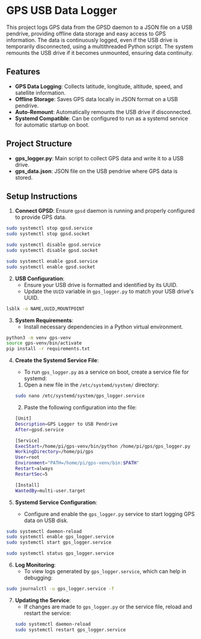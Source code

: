 # GPS USB Data Logger

This project logs GPS data from the GPSD daemon to a JSON file on a USB pendrive, providing offline data storage and easy access to GPS information. The data is continuously logged, even if the USB drive is temporarily disconnected, using a multithreaded Python script. The system remounts the USB drive if it becomes unmounted, ensuring data continuity.

## Features
- **GPS Data Logging**: Collects latitude, longitude, altitude, speed, and satellite information.
- **Offline Storage**: Saves GPS data locally in JSON format on a USB pendrive.
- **Auto-Remount**: Automatically remounts the USB drive if disconnected.
- **Systemd Compatible**: Can be configured to run as a systemd service for automatic startup on boot.

## Project Structure
- **gps_logger.py**: Main script to collect GPS data and write it to a USB drive.
- **gps_data.json**: JSON file on the USB pendrive where GPS data is stored.

## Setup Instructions

1. **Connect GPSD**: Ensure `gpsd` daemon is running and properly configured to provide GPS data.
```sh
sudo systemctl stop gpsd.service
sudo systemctl stop gpsd.socket

sudo systemctl disable gpsd.service
sudo systemctl disable gpsd.socket

sudo systemctl enable gpsd.service
sudo systemctl enable gpsd.socket
```

2. **USB Configuration**:
   - Ensure your USB drive is formatted and identified by its UUID.
   - Update the `UUID` variable in `gps_logger.py` to match your USB drive's UUID.
```sh
lsblk -o NAME,UUID,MOUNTPOINT
```   

3. **System Requirements**:
   - Install necessary dependencies in a Python virtual environment.
```sh
python3 -m venv gps-venv
source gps-venv/bin/activate
pip install -r requirements.txt
```

4. **Create the Systemd Service File**:
    - To run `gps_logger.py` as a service on boot, create a service file for systemd:
    1. Open a new file in the `/etc/systemd/system/` directory:
    ```sh
    sudo nano /etc/systemd/system/gps_logger.service
    ```
    2. Paste the following configuration into the file:
    ```sh
    [Unit]
    Description=GPS Logger to USB Pendrive
    After=gpsd.service

    [Service]
    ExecStart=/home/pi/gps-venv/bin/python /home/pi/gps/gps_logger.py
    WorkingDirectory=/home/pi/gps
    User=root
    Environment="PATH=/home/pi/gps-venv/bin:$PATH"
    Restart=always
    RestartSec=5

    [Install]
    WantedBy=multi-user.target
    ```



5. **Systemd Service Configuration**:
   - Configure and enable the `gps_logger.py` service to start logging GPS data on USB disk.
```sh
sudo systemctl daemon-reload
sudo systemctl enable gps_logger.service
sudo systemctl start gps_logger.service

sudo systemctl status gps_logger.service
```


6. **Log Monitoring**:
   - To view logs generated by `gps_logger.service`, which can help in debugging:
```sh
sudo journalctl -u gps_logger.service -f
```


7. **Updating the Service**:
   - If changes are made to `gps_logger.py` or the service file, reload and restart the service:
    ```sh
    sudo systemctl daemon-reload
    sudo systemctl restart gps_logger.service
    ```


